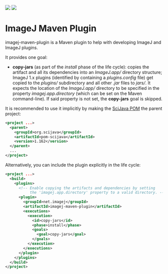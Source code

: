 [![](https://img.shields.io/maven-central/v/net.imagej/imagej-maven-plugin.svg)](http://search.maven.org/#search%7Cgav%7C1%7Cg%3A%22net.imagej%22%20AND%20a%3A%22imagej-maven-plugin%22)
[![](http://jenkins.imagej.net/job/ImageJ-Maven-plugin/lastBuild/badge/icon)](http://jenkins.imagej.net/job/ImageJ-Maven-plugin/)

ImageJ Maven Plugin
===================

imagej-maven-plugin is a Maven plugin to help with developing ImageJ and ImageJ
plugins.

It provides one goal:

* __copy-jars__ (as part of the _install_ phase of the life cycle): copies the
  artifact and all its dependencies into an _ImageJ.app/_ directory structure;
  ImageJ 1.x plugins (identified by containing a _plugins.config_ file) get
  copied to the _plugins/_ subdirectory and all other _.jar_ files to _jars/_.
  It expects the location of the _ImageJ.app/_ directory to be specified in the
  property _imagej.app.directory_ (which can be set on the Maven command-line).
  If said property is not set, the __copy-jars__ goal is skipped.

It is recommended to use it implicitly by making the
[SciJava POM](https://github.com/scijava/pom-scijava) the parent project:

```xml
<project ...>
  <parent>
    <groupId>org.scijava</groupId>
    <artifactId>pom-scijava</artifactId>
    <version>1.162</version>
  </parent>
  ...
</project>
```

Alternatively, you can include the plugin explicitly in the life cycle:

```xml
<project ...>
  <build>
    <plugins>
      <!-- Enable copying the artifacts and dependencies by setting
           the 'imagej.app.directory' property to a valid directory. -->
      <plugin>
        <groupId>net.imagej</groupId>
        <artifactId>imagej-maven-plugin</artifactId>
        <executions>
          <execution>
            <id>copy-jars</id>
            <phase>install</phase>
            <goals>
              <goal>copy-jars</goal>
            </goals>
          </execution>
        </executions>
      </plugin>
    </plugins>
  </build>
</project>
```
